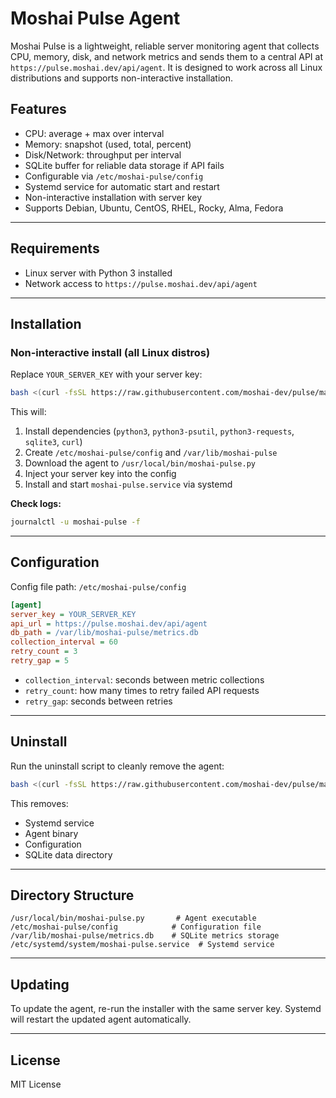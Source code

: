 # Moshai Pulse Agent

Moshai Pulse is a lightweight, reliable server monitoring agent that collects CPU, memory, disk, and network metrics and sends them to a central API at `https://pulse.moshai.dev/api/agent`. It is designed to work across all Linux distributions and supports non-interactive installation.

## Features

* CPU: average + max over interval
* Memory: snapshot (used, total, percent)
* Disk/Network: throughput per interval
* SQLite buffer for reliable data storage if API fails
* Configurable via `/etc/moshai-pulse/config`
* Systemd service for automatic start and restart
* Non-interactive installation with server key
* Supports Debian, Ubuntu, CentOS, RHEL, Rocky, Alma, Fedora

---

## Requirements

* Linux server with Python 3 installed
* Network access to `https://pulse.moshai.dev/api/agent`

---

## Installation

### Non-interactive install (all Linux distros)

Replace `YOUR_SERVER_KEY` with your server key:

```bash
bash <(curl -fsSL https://raw.githubusercontent.com/moshai-dev/pulse/main/scripts/install.sh) --key YOUR_SERVER_KEY
```

This will:

1. Install dependencies (`python3`, `python3-psutil`, `python3-requests`, `sqlite3`, `curl`)
2. Create `/etc/moshai-pulse/config` and `/var/lib/moshai-pulse`
3. Download the agent to `/usr/local/bin/moshai-pulse.py`
4. Inject your server key into the config
5. Install and start `moshai-pulse.service` via systemd

**Check logs:**

```bash
journalctl -u moshai-pulse -f
```

---

## Configuration

Config file path: `/etc/moshai-pulse/config`

```ini
[agent]
server_key = YOUR_SERVER_KEY
api_url = https://pulse.moshai.dev/api/agent
db_path = /var/lib/moshai-pulse/metrics.db
collection_interval = 60
retry_count = 3
retry_gap = 5
```

* `collection_interval`: seconds between metric collections
* `retry_count`: how many times to retry failed API requests
* `retry_gap`: seconds between retries

---

## Uninstall

Run the uninstall script to cleanly remove the agent:

```bash
bash <(curl -fsSL https://raw.githubusercontent.com/moshai-dev/pulse/main/scripts/uninstall.sh)
```

This removes:

* Systemd service
* Agent binary
* Configuration
* SQLite data directory

---

## Directory Structure

```
/usr/local/bin/moshai-pulse.py       # Agent executable
/etc/moshai-pulse/config            # Configuration file
/var/lib/moshai-pulse/metrics.db    # SQLite metrics storage
/etc/systemd/system/moshai-pulse.service  # Systemd service
```

---

## Updating

To update the agent, re-run the installer with the same server key. Systemd will restart the updated agent automatically.

---

## License

MIT License
